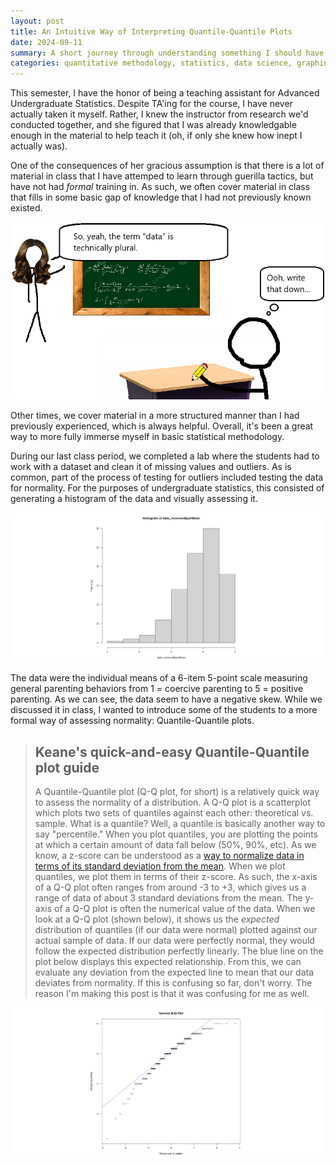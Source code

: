 ```yaml
---
layout: post
title: An Intuitive Way of Interpreting Quantile-Quantile Plots
date: 2024-09-11
summary: A short journey through understanding something I should have understood a while ago.
categories: quantitative methodology, statistics, data science, graphing
---
```


This semester, I have the honor of being a teaching assistant for Advanced Undergraduate Statistics. Despite TA'ing for the course, I have never actually taken it myself. Rather, I knew the instructor from research we'd conducted together, and she figured that I was already knowledgable enough in the material to help teach it (oh, if only she knew how inept I actually was). 

One of the consequences of her gracious assumption is that there is a lot of material in class that I have attemped to learn through guerilla tactics, but have not had *formal* training in. As such, we often cover material in class that fills in some basic gap of knowledge that I had not previously known existed. 

![Plural](/images/posts/qq-plots/plural.png "An example")

Other times, we cover material in a more structured manner than I had previously experienced, which is always helpful. Overall, it's been a great way to more fully immerse myself in basic statistical methodology. 

During our last class period, we completed a lab where the students had to work with a dataset and clean it of missing values and outliers. As is common, part of the process of testing for outliers included testing the data for normality. For the purposes of undergraduate statistics, this consisted of generating a histogram of the data and visually assessing it.

![Histogram](/images/posts/qq-plots/histogram.png "Looking good, R.")

The data were the individual means of a 6-item 5-point scale measuring general parenting behaviors from 1 = coercive parenting to 5 = positive parenting. As we can see, the data seem to have a negative skew. While we discussed it in class, I wanted to introduce some of the students to a more formal way of assessing normality: Quantile-Quantile plots.

> ## Keane's quick-and-easy Quantile-Quantile plot guide
> A Quantile-Quantile plot (Q-Q plot, for short) is a relatively quick way to assess the normality of a distribution. A Q-Q plot is a scatterplot which plots two sets of quantiles against each other: theoretical vs. sample.
> What is a quantile? Well, a quantile is basically another way to say "percentile." When you plot quantiles, you are plotting the points at which a certain amount of data fall below (50%, 90%, etc). 
> As we know, a z-score can be understood as a [way to normalize data in terms of its standard deviation from the mean](https://www.statisticshowto.com/probability-and-statistics/z-score/). 
> When we plot quantiles, we plot them in terms of their z-score. As such, the x-axis of a Q-Q plot often ranges from around -3 to +3, which gives us a range of data of about 3 standard deviations from the mean. 
> The y-axis of a Q-Q plot is often the numerical value of the data. 
> When we look at a Q-Q plot (shown below), it shows us the *expected* distribution of quantiles (if our data were normal) plotted against our actual sample of data. If our data were perfectly normal, they would follow the expected distribution perfectly linearly. The blue line on the plot below displays this expected relationship. 
> From this, we can evaluate any deviation from the expected line to mean that our data deviates from normality. 
> If this is confusing so far, don't worry. The reason I'm making this post is that it was confusing for me as well.

![QQ Plot](/images/posts/qq-plots/qqplot.png "curvy curvy")


